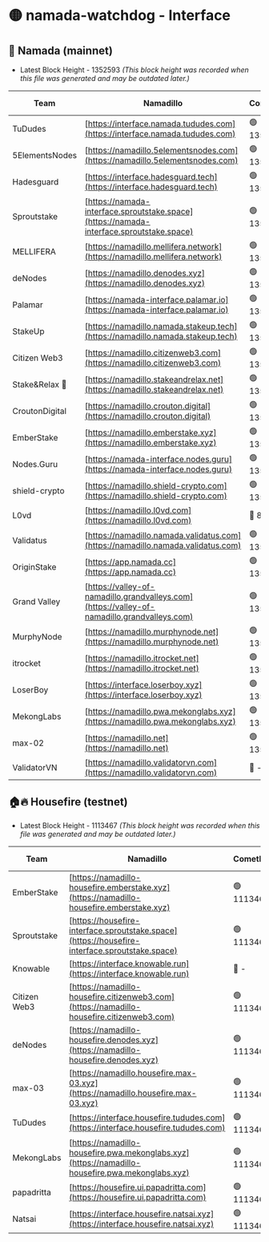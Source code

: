 # 🟡 namada-watchdog - Interface

## 🚀 Namada (mainnet)
- Latest Block Height - 1352593 *(This block height was recorded when this file was generated and may be outdated later.)*

| Team | Namadillo | CometBFT | Indexer | MASP Indexer |
|-|-|-|-|-|
| TuDudes | [https://interface.namada.tududes.com](https://interface.namada.tududes.com) | 🟢 1352579 | 🟢 1352578 | 🟢 1352578 |
| 5ElementsNodes | [https://namadillo.5elementsnodes.com](https://namadillo.5elementsnodes.com) | 🟢 1352580 | 🟢 1352579 | 🟢 1352579 |
| Hadesguard | [https://interface.hadesguard.tech](https://interface.hadesguard.tech) | 🟢 1352580 | 🟢 1352581 | 🟢 1352580 |
| Sproutstake | [https://namada-interface.sproutstake.space](https://namada-interface.sproutstake.space) | 🟢 1352582 | 🟢 1352582 | 🟢 1352581 |
| MELLIFERA | [https://namadillo.mellifera.network](https://namadillo.mellifera.network) | 🟢 1352583 | 🟢 1352583 | 🟢 1352583 |
| deNodes | [https://namadillo.denodes.xyz](https://namadillo.denodes.xyz) | 🟢 1352583 | 🟢 1352583 | 🟢 1352583 |
| Palamar | [https://namada-interface.palamar.io](https://namada-interface.palamar.io) | 🟢 1352584 | 🟢 1352584 | 🟢 1352584 |
| StakeUp | [https://namadillo.namada.stakeup.tech](https://namadillo.namada.stakeup.tech) | 🟢 1352584 | 🟢 1352584 | 🟢 1352585 |
| Citizen Web3 | [https://namadillo.citizenweb3.com](https://namadillo.citizenweb3.com) | 🟢 1352585 | 🟢 1352585 | 🟢 1352586 |
| Stake&Relax 🦥 | [https://namadillo.stakeandrelax.net](https://namadillo.stakeandrelax.net) | 🟢 1352586 | 🟢 1352586 | 🟢 1352587 |
| CroutonDigital | [https://namadillo.crouton.digital](https://namadillo.crouton.digital) | 🟢 1352587 | 🔴 1338918 | 🟢 1352587 |
| EmberStake | [https://namadillo.emberstake.xyz](https://namadillo.emberstake.xyz) | 🟢 1352588 | 🟢 1352588 | 🟢 1352587 |
| Nodes.Guru | [https://namada-interface.nodes.guru](https://namada-interface.nodes.guru) | 🟢 1352588 | 🟢 1352588 | 🟢 1352588 |
| shield-crypto | [https://namadillo.shield-crypto.com](https://namadillo.shield-crypto.com) | 🟢 1352589 | 🟢 1352589 | 🟢 1352589 |
| L0vd | [https://namadillo.l0vd.com](https://namadillo.l0vd.com) | 🔴 894059 | 🔴 1269187 | 🔴 894059 |
| Validatus | [https://namadillo.namada.validatus.com](https://namadillo.namada.validatus.com) | 🟢 1352590 | 🔴 1338199 | 🟢 1352590 |
| OriginStake | [https://app.namada.cc](https://app.namada.cc) | 🟢 1352591 | 🟢 1352587 | 🟢 1352587 |
| Grand Valley | [https://valley-of-namadillo.grandvalleys.com](https://valley-of-namadillo.grandvalleys.com) | 🟢 1352591 | 🟢 1352591 | 🟢 1352591 |
| MurphyNode | [https://namadillo.murphynode.net](https://namadillo.murphynode.net) | 🟢 1352592 | 🟢 1352591 | 🔴 - |
| itrocket | [https://namadillo.itrocket.net](https://namadillo.itrocket.net) | 🟢 1352592 | 🔴 1339267 | 🟢 1352592 |
| LoserBoy | [https://interface.loserboy.xyz](https://interface.loserboy.xyz) | 🟢 1352593 | 🟢 1352591 | 🔴 - |
| MekongLabs | [https://namadillo.pwa.mekonglabs.xyz](https://namadillo.pwa.mekonglabs.xyz) | 🟢 1352593 | 🟢 1352592 | 🟢 1352592 |
| max-02 | [https://namadillo.net](https://namadillo.net) | 🟢 1352593 | 🟢 1352593 | 🟢 1352593 |
| ValidatorVN | [https://namadillo.validatorvn.com](https://namadillo.validatorvn.com) | 🔴 - | 🔴 - | 🔴 - |

## 🏠🔥 Housefire (testnet)
- Latest Block Height - 1113467 *(This block height was recorded when this file was generated and may be outdated later.)*

| Team | Namadillo | CometBFT | Indexer | MASP Indexer |
|-|-|-|-|-|
| EmberStake | [https://namadillo-housefire.emberstake.xyz](https://namadillo-housefire.emberstake.xyz) | 🟢 1113462 | 🟢 1113462 | 🔴 1083022 |
| Sproutstake | [https://housefire-interface.sproutstake.space](https://housefire-interface.sproutstake.space) | 🟢 1113462 | 🟢 1113462 | 🟢 1113462 |
| Knowable | [https://interface.knowable.run](https://interface.knowable.run) | 🔴 - | 🔴 - | 🔴 - |
| Citizen Web3 | [https://namadillo-housefire.citizenweb3.com](https://namadillo-housefire.citizenweb3.com) | 🟢 1113463 | 🟢 1113462 | 🔴 - |
| deNodes | [https://namadillo-housefire.denodes.xyz](https://namadillo-housefire.denodes.xyz) | 🟢 1113465 | 🟢 1113464 | 🟢 1113465 |
| max-03 | [https://namadillo.housefire.max-03.xyz](https://namadillo.housefire.max-03.xyz) | 🟢 1113465 | 🟢 1113465 | 🟢 1113465 |
| TuDudes | [https://interface.housefire.tududes.com](https://interface.housefire.tududes.com) | 🟢 1113465 | 🟢 1113465 | 🟢 1113465 |
| MekongLabs | [https://namadillo-housefire.pwa.mekonglabs.xyz](https://namadillo-housefire.pwa.mekonglabs.xyz) | 🟢 1113465 | 🟢 1113465 | 🔴 1083022 |
| papadritta | [https://housefire.ui.papadritta.com](https://housefire.ui.papadritta.com) | 🟢 1113466 | 🔴 972185 | 🔴 - |
| Natsai | [https://interface.housefire.natsai.xyz](https://interface.housefire.natsai.xyz) | 🟢 1113467 | 🟢 1113467 | 🟢 1113467 |

